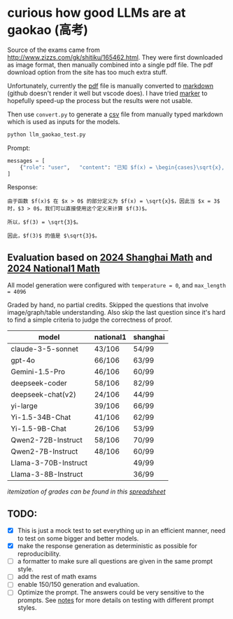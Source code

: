 # curious how good LLMs are at gaokao (高考)

Source of the exams came from http://www.zizzs.com/gk/shitiku/165462.html. They were first downloaded as image format, then manually combined into a 
single pdf file. The pdf download option from the site has too much extra stuff.

Unfortunately, currently the [pdf](data/2024_math_shanghai/exam_with_answer.pdf) file is manually converted to 
[markdown](data/2024_math_shanghai/exam_with_answer.md) (github doesn't render it well but vscode does). I have tried
[marker](https://github.com/VikParuchuri/marker) to hopefully speed-up the process but the results were not usable.

Then use `convert.py` to generate a [csv](data/2024_math_shanghai/exam_with_answer.csv) file from manually typed markdown which is used as inputs for 
the models.

```python
python llm_gaokao_test.py
```

Prompt:
```python
messages = [
    {"role": "user",   "content": "已知 $f(x) = \begin{cases}\sqrt{x}, x > 0 \\1, x \leq 0\end{cases}$，$f(3)=$"},
]
```

Response:
```text
由于函数 $f(x)$ 在 $x > 0$ 的部分定义为 $f(x) = \sqrt{x}$，因此当 $x = 3$ 时，$3 > 0$，我们可以直接使用这个定义来计算 $f(3)$。

所以，$f(3) = \sqrt{3}$。

因此，$f(3)$ 的值是 $\sqrt{3}$。
```

## Evaluation based on [2024 Shanghai Math](data/2024_math_shanghai/exam.pdf) and [2024 National1 Math](data/2024_math_national1/exam_with_answer.pdf)
All model generation were configured with `temperature = 0`, and `max_length = 4096`

Graded by hand, no partial credits. Skipped the questions that involve image/graph/table understanding. Also skip the last question since it's hard to find a simple criteria to judge the correctness of proof.

| model                     | national1 | shanghai |
|---------------------------|-----------|----------|
| claude-3-5-sonnet         | 43/106    | 54/99    |
| gpt-4o                    | 66/106    | 63/99    |
| Gemini-1.5-Pro            | 46/106    | 60/99    |
| deepseek-coder            | 58/106    | 82/99    |
| deepseek-chat(v2)         | 24/106    | 44/99    |
| yi-large                  | 39/106    | 66/99    |
| Yi-1.5-34B-Chat           | 41/106    | 62/99    |
| Yi-1.5-9B-Chat            | 26/106    | 53/99    |
| Qwen2-72B-Instruct        | 58/106    | 70/99    |
| Qwen2-7B-Instruct         | 48/106    | 60/99    |
| Llama-3-70B-Instruct      |           | 49/99    |
| Llama-3-8B-Instruct       |           | 36/99    |

_itemization of grades can be found in this [spreadsheet](https://docs.google.com/spreadsheets/d/1I4Qi6-ad34KQlryBkRMNSGbEBU05dz4OcRs-AniWwLM/edit?gid=0#gid=0)_

## TODO: 
- [x] This is just a mock test to set everything up in an efficient manner, need to test on some bigger and better models.
- [x] make the response generation as deterministic as possible for reproducibility.
- [ ] a formatter to make sure all questions are given in the same prompt style.
- [ ] add the rest of math exams
- [ ] enable 150/150 generation and evaluation.
- [ ] Optimize the prompt. The answers could be very sensitive to the prompts. See [notes](notes.md) for more details on testing with different prompt styles.
